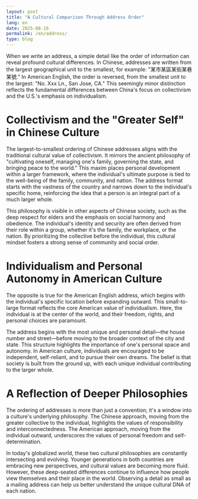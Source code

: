 ```yaml
---
layout: post
title: "A Cultural Comparison Through Address Order"
lang: en
date: 2025-08-16
permalink: /en/address/
type: blog
---
```

When we write an address, a simple detail like the order of information can reveal profound cultural differences. In Chinese, addresses are written from the largest geographical unit to the smallest, for example: "某市某區某街某巷某號." In American English, the order is reversed, from the smallest unit to the largest: "No. Xxx Ln., San Jose, CA." This seemingly minor distinction reflects the fundamental differences between China's focus on collectivism and the U.S.'s emphasis on individualism.

# Collectivism and the "Greater Self" in Chinese Culture
The largest-to-smallest ordering of Chinese addresses aligns with the traditional cultural value of collectivism. It mirrors the ancient philosophy of "cultivating oneself, managing one's family, governing the state, and bringing peace to the world." This maxim places personal development within a larger framework, where the individual's ultimate purpose is tied to the well-being of the family, community, and nation. The address format starts with the vastness of the country and narrows down to the individual's specific home, reinforcing the idea that a person is an integral part of a much larger whole.

This philosophy is visible in other aspects of Chinese society, such as the deep respect for elders and the emphasis on social harmony and obedience. The individual's identity and security are often derived from their role within a group, whether it's the family, the workplace, or the nation. By prioritizing the collective before the individual, this cultural mindset fosters a strong sense of community and social order.

# Individualism and Personal Autonomy in American Culture
The opposite is true for the American English address, which begins with the individual's specific location before expanding outward. This small-to-large format reflects the core American value of individualism. Here, the individual is at the center of the world, and their freedom, rights, and personal choices are paramount.

The address begins with the most unique and personal detail—the house number and street—before moving to the broader context of the city and state. This structure highlights the importance of one's personal space and autonomy. In American culture, individuals are encouraged to be independent, self-reliant, and to pursue their own dreams. The belief is that society is built from the ground up, with each unique individual contributing to the larger whole.

# A Reflection of Deeper Philosophies
The ordering of addresses is more than just a convention; it's a window into a culture's underlying philosophy. The Chinese approach, moving from the greater collective to the individual, highlights the values of responsibility and interconnectedness. The American approach, moving from the individual outward, underscores the values of personal freedom and self-determination.

In today's globalized world, these two cultural philosophies are constantly intersecting and evolving. Younger generations in both countries are embracing new perspectives, and cultural values are becoming more fluid. However, these deep-seated differences continue to influence how people view themselves and their place in the world. Observing a detail as small as a mailing address can help us better understand the unique cultural DNA of each nation.